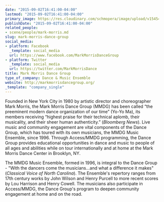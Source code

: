 ```yaml
---
date: "2015-09-02T16:41:00-04:00"
lastmod: "2015-09-02T16:41:00-04:00"
primary_image: https://res.cloudinary.com/schmopera/image/upload/v1545409169/media/webhook-uploads/1441226296427/Mark_Morris_LAllegro_photo_David_Leyes-0371Square.jpg.jpg
publishDate: "2015-09-02T16:41:00-04:00"
related_people:
- scene/people/mark-morris.md
slug: mark-morris-dance-group
social_media:
- platform: Facebook
  _template: social_media
  url: https://www.facebook.com/MarkMorrisDanceGroup
- platform: Twitter
  _template: social_media
  url: https://twitter.com/MarkMorrisDance
title: Mark Morris Dance Group
type_of_company: Dance & Music Ensemble
website: http://markmorrisdancegroup.org/
_template: "company_single"
---
```


Founded in New York City in 1980 by artistic director and choreographer Mark Morris, the Mark Morris Dance Group (MMDG) has been called “the preeminent modern dance organization of our time” (Yo-Yo Ma), its members receiving “highest praise for their technical aplomb, their musicality, and their sheer human authenticity.” (*Bloomberg News*). Live music and community engagement are vital components of the Dance Group, which has toured with its own musicians, the MMDG Music Ensemble, since 1996. Through Access/MMDG programming, the Dance Group provides educational opportunities in dance and music to people of all ages and abilities while on tour internationally and at home at the Mark Morris Dance Center in Brooklyn, NY.

The MMDG Music Ensemble, formed in 1996, is integral to the Dance Group - "With the dancers come the musicians...and what a difference it makes" (*Classical Voice of North Carolina*). The Ensemble's repertory ranges from 17th century works by John Wilson and Henry Purcell to more recent scores by Lou Harrison and Henry Cowell. The musicians also participate in Access/MMDG, the Dance Group's program to deepen community engagement at home and on the road.
